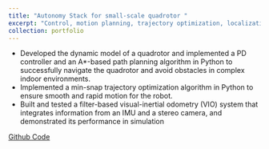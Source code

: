 ```yaml
---
title: "Autonomy Stack for small-scale quadrotor "
excerpt: "Control, motion planning, trajectory optimization, localization for quadrotor<img src='meam620-min.png' width=400 height=300>"
collection: portfolio
---
```

- Developed the dynamic model of a quadrotor and implemented a PD controller and an A*-based path planning
algorithm in Python to successfully navigate the quadrotor and avoid obstacles in complex indoor environments.
- Implemented a min-snap trajectory optimization algorithm in Python to ensure smooth and rapid motion for
the robot.
- Built and tested a filter-based visual-inertial odometry (VIO) system that integrates information from an IMU and
a stereo camera, and demonstrated its performance in simulation

[Github Code](https://github.com/RollingOat/control-path-planning-trajectory-optimization-of-a-quadrotor)
